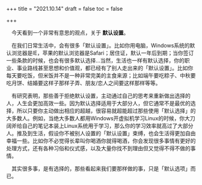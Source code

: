 +++
title = "2021.10.14"
draft = false
toc = false

+++



&emsp;今天看到一个非常有意思的观点，关于 **默认设置**。

&emsp;在我们日常生活中，会有很多「默认设置」。比如你用电脑，Windows系统的默认浏览器是IE，苹果的默认浏览器是Safari；居住证，默认一年后到期；当你签订一些条款的时候，也会有很多默认选择...当然，生活也一样有默认选择，你的职业、事业路线甚至思想和价值观，都已经有了别人走出来的「默认设置」。比如你每天要吃饭，但米饭并不是一种非常完美的主食来源；比如端午要吃粽子、中秋要吃月饼、结婚要这样子那样子弄、朋友/恋人之间要这样那样等等。

&emsp;有研究表明，那些善于拒绝默认设置，主动通过自己的思考来重新做出选择的人，人生会更加高效一些。因为默认选择适用于大部分人，但它通常不是最优的选择，所以只要你主动做出相应的超越，很容易就超能超过那些使用「默认选择」的大多数人。例如，当绝大多数人都用Windows开虚拟机学习Linux的时候，你大刀阔斧给自己的笔记本装上Linux系统用于学习，那么你的学习效率就高过了大部分人。推及到生活，假设你不被别人设置的「默认设置」束缚，也会生活得更加自由幸福一些。比如你不必觉得长辈叫你喝酒你就得喝酒，你会发现很多事情有更好的处理方式，还有各种习俗和仪式感，以及大量你找不到理由但又觉得不得不做的事情。

&emsp;其实很多事，是有选择的，那些看起来我们要那样做的事，只是「默认选项」而已。
